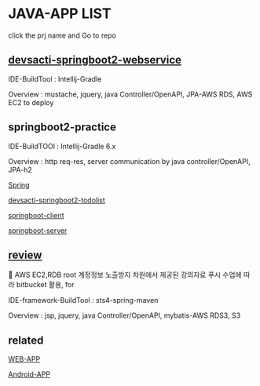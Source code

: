 # JAVA-APP LIST
click the prj name and Go to repo

## [devsacti-springboot2-webservice](https://github.com/devsacti/devsacti-springboot2-webservice)
IDE-BuildTool : Intellij-Gradle

Overview : mustache, jquery, java Controller/OpenAPI, JPA-AWS RDS, AWS EC2 to deploy

## springboot2-practice
IDE-BuildTOOl : Intellij-Gradle 6.x

Overview : http req-res, server communication by java controller/OpenAPI, JPA-h2

[Spring](https://github.com/devsacti/JAVA-APP/blob/main/Springs.md)

[devsacti-springboot2-todolist](https://github.com/devsacti/devsacti-springboot2-todolist)

[springboot-client](https://github.com/devsacti/springboot-client)

[springboot-server](https://github.com/devsacti/springboot-server)

## [review](https://bitbucket.org/devsacti/devsacti-spring-webservice/src/master/)
🚩 AWS EC2,RDB root 계정정보 노출방지 차원에서 제공된 강의자료 푸시 수업에 따라 bitbucket 활용, for 

IDE-framework-BuildTool : sts4-spring-maven

Overview : jsp, jquery, java Controller/OpenAPI, mybatis-AWS RDS3, S3

## related
[WEB-APP](https://github.com/devsacti/WEB-APP)

[Android-APP](https://github.com/devsacti/Android-APP)
